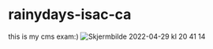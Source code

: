 # rainydays-isac-ca
this is my cms exam:)
![Skjermbilde 2022-04-29 kl  20 41 14](https://user-images.githubusercontent.com/91538768/166006558-0d6e9ffe-a70f-4578-8a7b-c6af800be64d.png)
